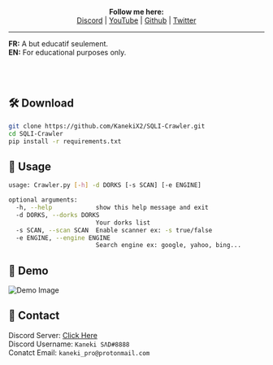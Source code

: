 <p align='center'>
  <b>Follow me here:</b><br>  
  <a href="https://discord.gg/gzEvEC4wXh">Discord</a> |
  <a href="https://www.youtube.com/channel/UC-XII5SSqbMOF1UX3N0Gl8g">YouTube</a> |
  <a href="https://github.com/KanekiX2">Github</a> |
  <a href="https://twitter.com/Kaneki_Web">Twitter</a>
</p>

---

**FR:** A but educatif seulement.  
**EN:** For educational purposes only.  

<br><br>

## 🛠️ Download
```bash
git clone https://github.com/KanekiX2/SQLI-Crawler.git
cd SQLI-Crawler
pip install -r requirements.txt
```



## 🔨 Usage
```bash
usage: Crawler.py [-h] -d DORKS [-s SCAN] [-e ENGINE]

optional arguments:
  -h, --help            show this help message and exit
  -d DORKS, --dorks DORKS
                        Your dorks list
  -s SCAN, --scan SCAN  Enable scanner ex: -s true/false
  -e ENGINE, --engine ENGINE
                        Search engine ex: google, yahoo, bing...
```



## 📸 Demo  
![Demo Image](https://github.com/KanekiX2/SQLI-Crawler/blob/main/issets/demo.gif?raw=true)


## 📄 Contact
Discord Server: [Click Here](https://discord.gg/bdUM6SbEpJ)  
Discord Username: `Kaneki SΛD#8888`  
Conatct Email: `kaneki_pro@protonmail.com`  
